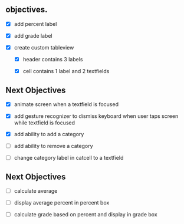 ## objectives.

- [x] add percent label

- [x]  add grade label

- [x] create custom tableview

	- [x] header contains 3 labels

	- [x] cell contains 1 label and 2 textfields
	
	
## Next Objectives
- [x] animate screen when a textfield is focused

- [x] add gesture recognizer to dismiss keyboard when user taps screen while textfield is focused

- [x] add ability to add a category

- [ ] add ability to remove a category

- [ ] change category label in catcell to a textfield

## Next Objectives

- [ ] calculate average

- [ ] display average percent in percent box

- [ ] calculate grade based on percent and display in grade box
	
	
	

